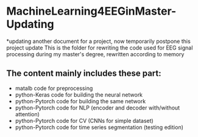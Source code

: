 # MachineLearning4EEGinMaster-Updating
*updating another document for a project, now temporarily postpone this project update
This is the folder for rewriting the code used for EEG signal processing during my master's degree, rewritten according to memory

## The content mainly includes these part:
* matalb code for preprocessing
* python-Keras code for building the neural network
* python-Pytorch code for building the same network
* python-Pytorch code for NLP (encoder and decoder with/without attention)
* python-Pytorch code for CV (CNNs for simple dataset)
* python-Pytorch code for time series segmentation (testing edition)

